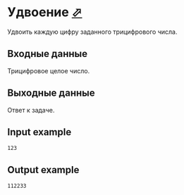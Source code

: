 # Удвоение [⬀](https://www.e-olymp.com/en/contests/9304/problems/81177)

Удвоить каждую цифру заданного трицифрового числа.

## Входные данные

Трицифровое целое число.

## Выходные данные

Ответ к задаче.

## Input example
```
123
```

## Output example
```
112233
```
